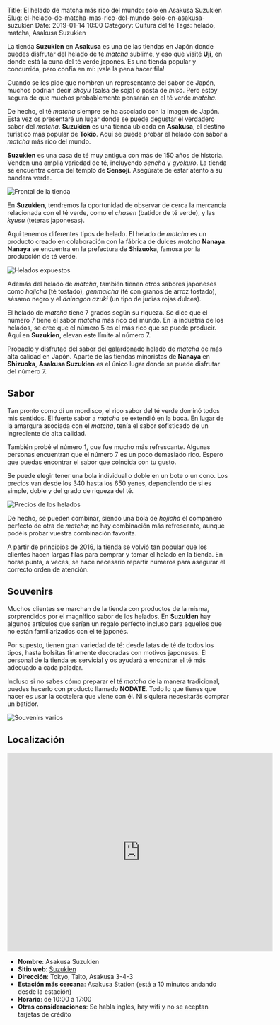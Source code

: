 Title: El helado de matcha más rico del mundo: sólo en Asakusa Suzukien
Slug: el-helado-de-matcha-mas-rico-del-mundo-solo-en-asakusa-suzukien
Date: 2019-01-14 10:00
Category: Cultura del té
Tags: helado, matcha, Asakusa Suzukien



La tienda **Suzukien** en **Asakusa** es una de las tiendas en Japón donde puedes disfrutar del helado de té *matcha* sublime, y eso que visité **Uji**, en donde está la cuna del té verde japonés. Es una tienda popular y concurrida, pero confía en mí: ¡vale la pena hacer fila!

Cuando se les pide que nombren un representante del sabor de Japón, muchos podrían decir *shoyu* (salsa de soja) o pasta de *miso*. Pero estoy segura de que muchos probablemente pensarán en el té verde *matcha*.

De hecho, el té *matcha* siempre se ha asociado con la imagen de Japón. Esta vez os presentaré un lugar donde se puede degustar el verdadero sabor del *matcha*. **Suzukien** es una tienda ubicada en **Asakusa**, el destino turístico más popular de **Tokio**. Aquí se puede probar el helado con sabor a *matcha* más rico del mundo.

**Suzukien** es una casa de té muy antigua con más de 150 años de historia. Venden una amplia variedad de té, incluyendo *sencha* y *gyokuro*. La tienda se encuentra cerca del templo de **Sensoji**. Asegúrate de estar atento a su bandera verde.

![Frontal de la tienda]({filename}/images/asakusa_suzukien_01.jpg)

En **Suzukien**, tendremos la oportunidad de observar de cerca la mercancía relacionada con el té verde, como el *chasen* (batidor de té verde), y las *kyusu* (teteras japonesas).

Aquí tenemos diferentes tipos de helado. El helado de *matcha* es un producto creado en colaboración con la fábrica de dulces *matcha* **Nanaya**. **Nanaya** se encuentra en la prefectura de **Shizuoka**, famosa por la producción de té verde.

![Helados expuestos]({filename}/images/asakusa_suzukien_02.jpg)

Además del helado de *matcha*, también tienen otros sabores japoneses como *hojicha* (té tostado), *genmaicha* (té con granos de arroz tostado), sésamo negro y el *dainagon azuki* (un tipo de judías rojas dulces).

El helado de *matcha* tiene 7 grados según su riqueza. Se dice que el número 7 tiene el sabor *matcha* más rico del mundo. En la industria de los helados, se cree que el número 5 es el más rico que se puede producir. Aquí en **Suzukien**, elevan este límite al número 7.

Probadlo y disfrutad del sabor del galardonado helado de *matcha* de más alta calidad en Japón. Aparte de las tiendas minoristas de **Nanaya** en **Shizuoka**, **Asakusa Suzukien** es el único lugar donde se puede disfrutar del número 7.

## Sabor

Tan pronto como dí un mordisco, el rico sabor del té verde dominó todos mis sentidos. El fuerte sabor a *matcha* se extendió en la boca. En lugar de la amargura asociada con el *matcha*, tenía el sabor sofisticado de un ingrediente de alta calidad.

También probé el número 1, que fue mucho más refrescante. Algunas personas encuentran que el número 7 es un poco demasiado rico. Espero que puedas encontrar el sabor que coincida con tu gusto.

Se puede elegir tener una bola individual o doble en un bote o un cono. Los precios van desde los 340 hasta los 650 yenes, dependiendo de si es simple, doble y del grado de riqueza del té.

![Precios de los helados]({filename}/images/asakusa_suzukien_03.jpg)

De hecho, se pueden combinar, siendo una bola de *hojicha* el compañero perfecto de otra de *matcha*; no hay combinación más refrescante, aunque podéis probar vuestra combinación favorita.

A partir de principios de 2016, la tienda se volvió tan popular que los clientes hacen largas filas para comprar y tomar el helado en la tienda. En horas punta, a veces, se hace necesario repartir números para asegurar el correcto orden de atención.

## Souvenirs

Muchos clientes se marchan de la tienda con productos de la misma, sorprendidos por el magnífico sabor de los helados. En **Suzukien** hay algunos artículos que serían un regalo perfecto incluso para aquellos que no están familiarizados con el té japonés.

Por supesto, tienen gran variedad de té: desde latas de té de todos los tipos, hasta bolsitas finamente decoradas con motivos japoneses. El personal de la tienda es servicial y os ayudará a encontrar el té más adecuado a cada paladar.

Incluso si no sabes cómo preparar el té *matcha* de la manera tradicional, puedes hacerlo con producto llamado **NODATE**. Todo lo que tienes que hacer es usar la coctelera que viene con él. Ni siquiera necesitarás comprar un batidor.

![Souvenirs varios]({filename}/images/asakusa_suzukien_04.jpg)

## Localización

<iframe src="https://www.google.com/maps/embed?pb=!1m18!1m12!1m3!1d3239.401412324726!2d139.7947458152293!3d35.71634518018615!2m3!1f0!2f0!3f0!3m2!1i1024!2i768!4f13.1!3m3!1m2!1s0x60188ec1dc27d889%3A0x1abebdcadc452655!2sSuzukien+Asakusa!5e0!3m2!1ses!2ses!4v1543579005838" width="600" height="450" frameborder="0" style="border:0" allowfullscreen></iframe>

* **Nombre**: Asakusa Suzukien
* **Sitio web**: [Suzukien](http://www.tocha.co.jp/index.html)
* **Dirección**: Tokyo, Taito, Asakusa 3-4-3
* **Estación más cercana**: Asakusa Station (está a 10 minutos andando desde la estación)
* **Horario**: de 10:00 a 17:00
* **Otras consideraciones**: Se habla inglés, hay wifi y no se aceptan tarjetas de crédito
